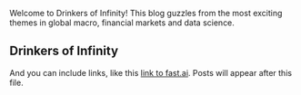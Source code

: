 Welcome to Drinkers of Infinity! This blog guzzles from the most exciting themes in global macro, financial markets and data science.

## Drinkers of Infinity

And you can include links, like this [link to fast.ai](https://www.fast.ai). Posts will appear after this file. 
